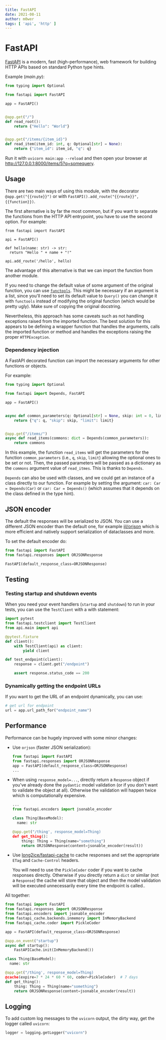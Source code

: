 ```yaml
---
title: FastAPI
date: 2021-08-11
author: m0wer
tags: [ 'api', 'http' ]
---
```


# FastAPI

[FastAPI](https://fastapi.tiangolo.com/) is a modern, fast
(high-performance), web framework for building HTTP APIs based on
standard Python type hints.

Example (*main.py*):

```python
from typing import Optional

from fastapi import FastAPI

app = FastAPI()


@app.get("/")
def read_root():
    return {"Hello": "World"}


@app.get("/items/{item_id}")
def read_item(item_id: int, q: Optional[str] = None):
    return {"item_id": item_id, "q": q}
```

Run it with `uvicorn main:app --reload` and then open your browser at
<http://127.0.0.1:8000/items/5?q=somequery>.

## Usage

There are two main ways of using this module, with the decorator
`@app.get("{{route}}")` or with
`FastAPI().add_route("{{route}}", {{function}})`.

The first alternative is by far the most common, but if you want to separate
the functions from the HTTP API entrypoint, you have to use the second option.
For example:

```
from fastapi import FastAPI

api = FastAPI()

def hello(name: str) -> str:
  return "Hello " + name + "!"

api.add_route('/hello', hello)
```

The advantage of this alternative is that we can import the function
from another module.

If you need to change the default value of some argument of the original
function, you can use [`functools`](python_basics.md#functools). This might be necessary
if an argument is a list, since you'll need to set its default value
to `Query()` you can change it with `functools` instead of modifying
the original function (which would be pretty ugly). Make sure of copying
the original docstring.

Nevertheless, this approach has some caveats such as not handling exceptions
raised from the imported function. The best solution for this appears to be
defining a wrapper function that handles the arguments, calls the imported
function or method and handles the exceptions raising the proper
`HTTPException`.

### Dependency injection

A FastAPI decorated function can import the necessary arguments for other
functions or objects.

For example:

```python
from typing import Optional

from fastapi import Depends, FastAPI

app = FastAPI()


async def common_parameters(q: Optional[str] = None, skip: int = 0, limit: int = 100):
    return {"q": q, "skip": skip, "limit": limit}


@app.get("/items/")
async def read_items(commons: dict = Depends(common_parameters)):
    return commons
```

In this example, the function `read_items` will get the parameters
for the function `common_parameters` (i.e., `q`, `skip`, `limit`) allowing the
optional ones to be set or not. Then, the passed parameters will be passed
as a dictionary as the `commons` argument value of `read_itmes`. This is
thanks to `Depends`.

`Depends` can also be used with classes, and we could get an instance of a
class directly to our function. For example by setting the argument:
`car: Car = Depends(Car)` or `car: Car = Depends()` (which assumes that it
depends on the class defined in the type hint).

## JSON encoder

The default the responses will be serialized to JSON. You can use a different
JSON encoder than the default one, for example
[ijl/orjson](https://github.com/ijl/orjson) which is more efficient and
natively support serialization of dataclasses and more.

To set the default encoder do:

```python
from fastapi import FastAPI
from fastapi.responses import ORJSONResponse

FastAPI(default_response_class=ORJSONResponse)
```

## Testing

### Testing startup and shutdown events

When you need your event handlers (`startup` and `shutdown`) to run in your
tests, you can use the `TestClient` with a with statement:

```python
import pytest
from fastapi.testclient import TestClient
from api.main import api

@pytest.fixture
def client():
    with TestClient(api) as client:
        yield client

def test_endpoint(client):
    response = client.get("/endpoint")

    assert response.status_code == 200
```

### Dynamically getting the endpoint URLs

If you want to get the URL of an endpoint dynamically, you can use:

```python
# get url for endpoint
url = app.url_path_for("endpoint_name")
```


## Performance

Performance can be hugely improved with some minor changes:

* Use `orjson` (faster JSON serialization):

  ```python
  from fastapi import FastAPI
  from fastapi.responses import ORJSONResponse
  app = FastAPI(default_response_class=ORJSONResponse)
  ...
  ```
* When using `response_model=...`, directly return a `Response` object if
  you've already done the `pydantic` model validation
  (or if you don't want to validate the object at all). Otherwise the
  validation will happen twice which is computationally expensive.

  ```python
  ...
  from fastapi.encoders import jsonable_encoder

  class Thing(BaseModel):
    name: str

  @app.get("/thing', response_model=Thing)
  def get_thing():
      thing: Thing = Thing(name="something")
      return ORJSONResponse(content=jsonable_encoder(result))
  ```
* Use [long2ice/fastapi-cache](https://github.com/long2ice/fastapi-cache)
  to cache responses and set the appropriate `ETag` and `Cache-Control`
  headers.

  You will need to use the `PickleCoder` coder if you want to cache responses
  directly. Otherwise if you directly return a `dict` or similar (not a
  `Response`) the cache will store that object and then the model validation
  will be executed unnecessarily every time the endpoint is called..


All together:

```python
from fastapi import FastAPI
from fastapi.responses import ORJSONResponse
from fastapi.encoders import jsonable_encoder
from fastapi_cache.backends.inmemory import InMemoryBackend
from fastapi_cache.coder import PickleCoder

app = FastAPI(default_response_class=ORJSONResponse)

@app.on_event("startup")
async def startup():
    FastAPICache.init(InMemoryBackend())

class Thing(BaseModel):
  name: str

@app.get("/thing', response_model=Thing)
@cache(expire=7 * 24 * 60 * 60, coder=PickleCoder)  # 7 days
def get_thing():
    thing: Thing = Thing(name="something")
    return ORJSONResponse(content=jsonable_encoder(result))
```

## Logging

To add custom log messages to the `uvicorn` output, the dirty way, get the
logger called `uvicorn`:

```python
logger = logging.getLogger("uvicorn")
```
